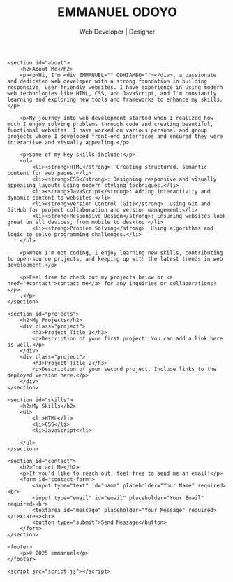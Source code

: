 <!DOCTYPE html>
<html lang="en">
<head>
    <meta charset="UTF-8">
    <meta name="viewport" content="width=device-width, initial-scale=1.0">
    <title>Your Portfolio</title>
    <link rel="stylesheet" href="styles.css">
</head>
<body>
    <header>
        <h1>EMMANUEL ODOYO</h1>
        <p>Web Developer | Designer</p>
    </header>

    <section id="about">
        <h2>About Me</h2>
        <p><p>Hi, I'm <div EMMANUEL="" ODHIAMBO=""></div>, a passionate and dedicated web developer with a strong foundation in building responsive, user-friendly websites. I have experience in using modern web technologies like HTML, CSS, and JavaScript, and I'm constantly learning and exploring new tools and frameworks to enhance my skills.</p>

        <p>My journey into web development started when I realized how much I enjoy solving problems through code and creating beautiful, functional websites. I have worked on various personal and group projects where I developed front-end interfaces and ensured they were interactive and visually appealing.</p>
        
        <p>Some of my key skills include:</p>
        <ul>
            <li><strong>HTML</strong>: Creating structured, semantic content for web pages.</li>
            <li><strong>CSS</strong>: Designing responsive and visually appealing layouts using modern styling techniques.</li>
            <li><strong>JavaScript</strong>: Adding interactivity and dynamic content to websites.</li>
            <li><strong>Version Control (Git)</strong>: Using Git and GitHub for project collaboration and version management.</li>
            <li><strong>Responsive Design</strong>: Ensuring websites look great on all devices, from mobile to desktop.</li>
            <li><strong>Problem Solving</strong>: Using algorithms and logic to solve programming challenges.</li>
        </ul>
        
        <p>When I'm not coding, I enjoy learning new skills, contributing to open-source projects, and keeping up with the latest trends in web development.</p>
        
        <p>Feel free to check out my projects below or <a href="#contact">contact me</a> for any inquiries or collaborations!</p>
        .</p>
    </section>

    <section id="projects">
        <h2>My Projects</h2>
        <div class="project">
            <h3>Project Title 1</h3>
            <p>Description of your first project. You can add a link here as well.</p>
        </div>
        <div class="project">
            <h3>Project Title 2</h3>
            <p>Description of your second project. Include links to the deployed version here.</p>
        </div>
    </section>

    <section id="skills">
        <h2>My Skills</h2>
        <ul>
            <li>HTML</li>
            <li>CSS</li>
            <li>JavaScript</li>
            
        </ul>
    </section>

    <section id="contact">
        <h2>Contact Me</h2>
        <p>If you'd like to reach out, feel free to send me an email!</p>
        <form id="contact-form">
            <input type="text" id="name" placeholder="Your Name" required><br>
            <input type="email" id="email" placeholder="Your Email" required><br>
            <textarea id="message" placeholder="Your Message" required></textarea><br>
            <button type="submit">Send Message</button>
        </form>
    </section>

    <footer>
        <p>© 2025 emmanuel</p>
    </footer>

    <script src="script.js"></script>
</body>
</html>
